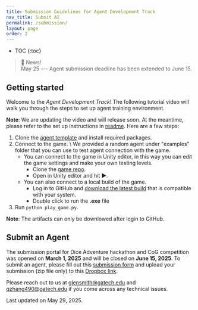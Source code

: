 ```yaml
---
title: Submission Guidelines for Agent Development Track
nav_title: Submit AI
permalink: /submission/
layout: page
order: 2
---
```


* TOC
{:toc}

> 📢 News! <br>
> May 25 --- Agent submission deadline has been extended to June 15.

## Getting started

Welcome to the *Agent Development Track*! The following tutorial video will walk you through the steps to set up agent training environment.

<!-- TODO: need a new tutorial that shows testing in local build-->

**Note**: We are updating the video and will release soon. At the meantime, please refer to the set up instructions in [readme](https://github.com/STRONG-TACT/Dice-Adventure-Agents). Here are a few steps:

1. Clone the [agent template](https://github.com/STRONG-TACT/Dice-Adventure-Agents) and install required packages.
2. Connect to the game. \\
We provided a random agent under "examples" folder that you can use to test agent connection with the game.
    - You can connect to the game in Unity editor, in this way you can edit the game settings and make your own testing levels.
        - Clone the [game repo](https://github.com/STRONG-TACT/HMT-Game-1).
        - Open in Unity editor and hit ▶️.
    - You can also connect to a local build of the game.
        - Log in to GitHub and [download the latest build](https://github.com/STRONG-TACT/HMT-Game-1/actions) that is compatible with your system.
        - Double click to run the **.exe** file
3. Run `python play_game.py`.

**Note**: The artifacts can only be downlowed after login to GitHub.

<!-- <iframe width="640" height="360" src="https://www.youtube.com/embed/v28wHsi7jyo?si=8WERkqug7L2UlC_l" title="YouTube video player" frameborder="0" allow="accelerometer; autoplay; clipboard-write; encrypted-media; gyroscope; picture-in-picture; web-share" referrerpolicy="strict-origin-when-cross-origin" allowfullscreen></iframe> -->

<!-- ## Training Environment
A low fidelity version of Dice Adventure including the agent training environment can be acccessed at [https://github.com/STRONG-TACT/Dice-Adventure-Agents](https://github.com/STRONG-TACT/Dice-Adventure-Agents). -->

## Submit an Agent

<!-- Maybe update submission link? -->

The submission portal for Dice Adventure hackathon and CoG competition was opened on **March 1, 2025** and will be closed on **June 15, 2025**. To submit an agent, please fill out this [submission form](https://gatech.co1.qualtrics.com/jfe/form/SV_6Qd51ZHWarDyzu6) and upload your submission (zip file only) to this [Dropbox link](https://www.dropbox.com/request/5Fnu21FIHgVk9pnTmxId).

Please reach out to us at [glensmith@gatech.edu](mailto:glensmith@gatech.edu) and [qzhang490@gatech.edu](mailto:qzhang490@gatech.edu) if you come across any technical issues.

Last updated on May 29, 2025.
